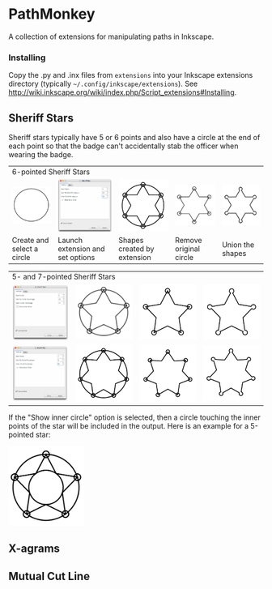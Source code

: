 # PathMonkey

A collection of extensions for manipulating paths in Inkscape.

### Installing

Copy the .py and .inx files from `extensions` into your Inkscape extensions
directory (typically `~/.config/inkscape/extensions`).
See http://wiki.inkscape.org/wiki/index.php/Script_extensions#Installing.

## Sheriff Stars

Sheriff stars typically have 5 or 6 points and also have a circle at the end
of each point so that the badge can't accidentally stab the officer when
wearing the badge.

<table><tr>
<td colspan="5">6-pointed Sheriff Stars</td>
</tr><tr>
<td><img src="images/circle.png" width="150px"></td>
<td><img src="images/sstar-6-options.png" width="150px"></td>
<td><img src="images/sstar-6-raw.png" width="150px"></td>
<td><img src="images/sstar-6-circles.png" width="150px"></td>
<td><img src="images/sstar-6-outline.png" width="150px"></td>
</tr><tr>
<td>Create and select a circle</td>
<td>Launch extension and set options</td>
<td>Shapes created by extension</td>
<td>Remove original circle</td>
<td>Union the shapes</td>
</tr></table>

<table><tr>
<td colspan="4">5- and 7-pointed Sheriff Stars</td>
</tr><tr>
<td><img src="images/sstar-5-options.png" width="150px"></td>
<td><img src="images/sstar-5-raw.png" width="150px"></td>
<td><img src="images/sstar-5-circles.png" width="150px"></td>
<td><img src="images/sstar-5-outline.png" width="150px"></td>
</tr><tr>
<td><img src="images/sstar-7-options.png" width="150px"></td>
<td><img src="images/sstar-7-raw.png" width="150px"></td>
<td><img src="images/sstar-7-circles.png" width="150px"></td>
<td><img src="images/sstar-7-outline.png" width="150px"></td>
</tr></table>

If the "Show inner circle" option is selected, then a circle touching the
inner points of the star will be included in the output. Here is an example
for a 5-pointed star:

<img src="images/sstar-5-raw-inner.png" width="150px">

## X-agrams

## Mutual Cut Line
